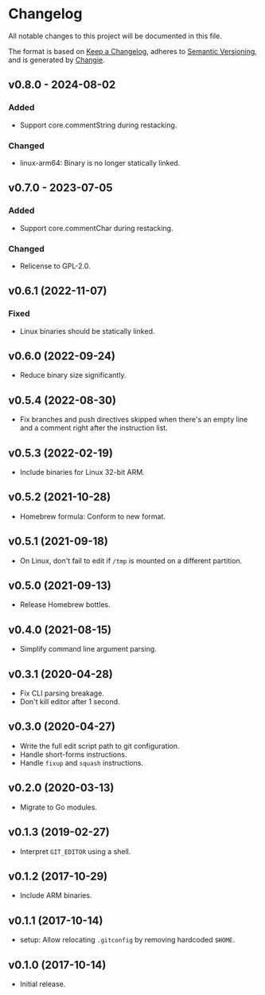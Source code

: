 # Changelog
All notable changes to this project will be documented in this file.

The format is based on [Keep a Changelog](https://keepachangelog.com/en/1.0.0/),
adheres to [Semantic Versioning](https://semver.org/spec/v2.0.0.html),
and is generated by [Changie](https://github.com/miniscruff/changie).

## v0.8.0 - 2024-08-02
### Added
- Support core.commentString during restacking.
### Changed
- linux-arm64: Binary is no longer statically linked.

## v0.7.0 - 2023-07-05
### Added
- Support core.commentChar during restacking.
### Changed
- Relicense to GPL-2.0.

## v0.6.1 (2022-11-07)
### Fixed
- Linux binaries should be statically linked.

## v0.6.0 (2022-09-24)
- Reduce binary size significantly.

## v0.5.4 (2022-08-30)
- Fix branches and push directives skipped when there's an empty line
  and a comment right after the instruction list.

## v0.5.3 (2022-02-19)
- Include binaries for Linux 32-bit ARM.

## v0.5.2 (2021-10-28)
- Homebrew formula: Conform to new format.

## v0.5.1 (2021-09-18)
- On Linux, don't fail to edit if `/tmp` is mounted on a different partition.

## v0.5.0 (2021-09-13)
- Release Homebrew bottles.

## v0.4.0 (2021-08-15)
- Simplify command line argument parsing.

## v0.3.1 (2020-04-28)
- Fix CLI parsing breakage.
- Don't kill editor after 1 second.

## v0.3.0 (2020-04-27)
- Write the full edit script path to git configuration.
- Handle short-forms instructions.
- Handle `fixup` and `squash` instructions.

## v0.2.0 (2020-03-13)
- Migrate to Go modules.

## v0.1.3 (2019-02-27)
- Interpret `GIT_EDITOR` using a shell.

## v0.1.2 (2017-10-29)
- Include ARM binaries.

## v0.1.1 (2017-10-14)
- setup: Allow relocating `.gitconfig` by removing hardcoded `$HOME`.

## v0.1.0 (2017-10-14)
- Initial release.
